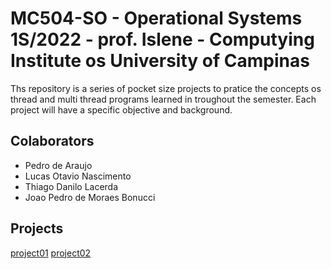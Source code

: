 # MC504-SO - Operational Systems 1S/2022 - prof. Islene - Computying Institute os University of Campinas

Ths repository is a series of pocket size projects to pratice the concepts os thread and multi thread programs learned in troughout the semester. Each project will have a specific objective and background.

## Colaborators
- Pedro de Araujo
- Lucas Otavio Nascimento
- Thiago Danilo Lacerda
- Joao Pedro de Moraes Bonucci

## Projects
[project01](/projeto1)
[project02](/projeto2)
